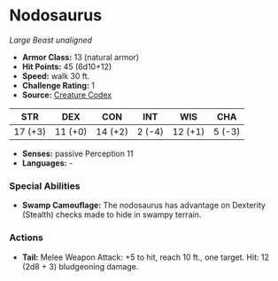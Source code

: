 # Nodosaurus

*Large* *Beast* *unaligned*

- **Armor Class:** 13 (natural armor)
- **Hit Points:** 45 (6d10+12)
- **Speed:** walk 30 ft.
- **Challenge Rating:** 1
- **Source:** [Creature Codex](https://koboldpress.com/kpstore/product/creature-codex-for-5th-edition-dnd/)

| STR | DEX | CON | INT | WIS | CHA |
| --- | --- | --- | --- | --- | --- |
| 17 (+3) | 11 (+0) | 14 (+2) | 2 (-4) | 12 (+1) | 5 (-3) |

- **Senses:** passive Perception 11
- **Languages:** -
### Special Abilities
- **Swamp Camouflage:** The nodosaurus has advantage on Dexterity (Stealth) checks made to hide in swampy terrain.
### Actions
- **Tail:** Melee Weapon Attack: +5 to hit, reach 10 ft., one target. Hit: 12 (2d8 + 3) bludgeoning damage.
